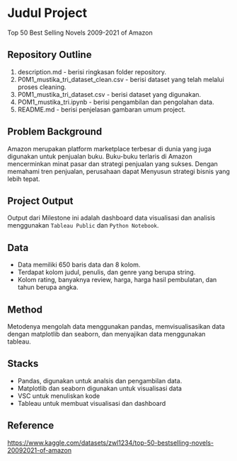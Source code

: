 # Judul Project
Top 50 Best Selling Novels 2009-2021 of Amazon

## Repository Outline
1. description.md - berisi ringkasan folder repository.
2. P0M1_mustika_tri_dataset_clean.csv - berisi dataset yang telah melalui proses cleaning.
3. P0M1_mustika_tri_dataset.csv - berisi dataset yang digunakan.
4. POM1_mustika_tri.ipynb - berisi pengambilan dan pengolahan data.
5. README.md - berisi penjelasan gambaran umum project.

## Problem Background
Amazon merupakan platform marketplace terbesar di dunia yang juga digunakan untuk penjualan buku. Buku-buku terlaris di Amazon mencerminkan minat pasar dan strategi penjualan yang sukses. Dengan memahami tren penjualan, perusahaan dapat Menyusun strategi bisnis yang lebih tepat.

## Project Output
Output dari Milestone ini adalah dashboard data visualisasi dan analisis menggunakan `Tableau Public` dan `Python Notebook`.

## Data
-	Data memiliki 650 baris data dan 8 kolom.
-	Terdapat kolom judul, penulis, dan genre yang berupa string.
-	Kolom rating, banyaknya review, harga, harga hasil pembulatan, dan tahun berupa angka.


## Method
Metodenya mengolah data menggunakan pandas, memvisualisasikan data dengan matplotlib dan seaborn, dan menyajikan data menggunakan tableau.

## Stacks
- Pandas, digunakan untuk analsis dan pengambilan data.
- Matplotlib dan seaborn digunakan untuk visualisasi data
- VSC untuk menuliskan kode
- Tableau untuk membuat visualisasi dan dashboard

## Reference
https://www.kaggle.com/datasets/zwl1234/top-50-bestselling-novels-20092021-of-amazon